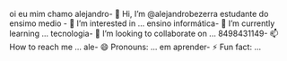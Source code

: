 oi eu mim chamo alejandro- 👋 Hi, I’m @alejandrobezerra
estudante do ensimo medio - 👀 I’m interested in ...
 ensino informática- 🌱 I’m currently learning ...
tecnologia- 💞️ I’m looking to collaborate on ...
8498431149- 📫 How to reach me ...
ale- 😄 Pronouns: ...
em aprender- ⚡ Fun fact: ...

<!---
alejandrobezerra/alejandrobezerra is a ✨ special ✨ repository because its `README.md` (this file) appears on your GitHub profile.
You can click the Preview link to take a look at your changes.
--->
